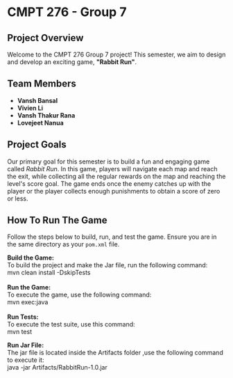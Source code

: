 # CMPT 276 - Group 7

## Project Overview
Welcome to the CMPT 276 Group 7 project! This semester, we aim to design and develop an exciting game, **"Rabbit Run"**.

## Team Members
- **Vansh Bansal**
- **Vivien Li**
- **Vansh Thakur Rana**
- **Lovejeet Nanua**

## Project Goals
Our primary goal for this semester is to build a fun and engaging game called *Rabbit Run*. In this game, players will navigate each map and reach the exit, while collecting all the regular rewards on the map and reaching the level's score goal. The game ends once the enemy catches up with the player or the player collects enough punishments to obtain a score of zero or less.

## How To Run The Game
Follow the steps below to build, run, and test the game. Ensure you are in the same directory as your `pom.xml` file.

**Build the Game:**\
To build the project and make the Jar file, run the following command:\
mvn clean install -DskipTests\
<br />
**Run the Game:**\
To execute the game, use the following command:\
mvn exec:java\
<br />
**Run Tests:**\
To execute the test suite, use this command:\
mvn test
<br />

**Run Jar File:**\
The jar file is located inside the Artifacts folder ,use the following command to execute it:\
java -jar Artifacts/RabbitRun-1.0.jar

